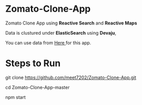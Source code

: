 # Zomato-Clone-App

Zomato Clone App using **Reactive Search** and **Reactive Maps**

Data is clustured under **ElasticSearch** using **Devaju**,

You can use data from <a href= "https://opensource.appbase.io/dejavu/live/#?input_state=XQAAAAJNAgAAAAAAAAA9iIqnY-B2BnTZGEQz6wkFsjWx1f0VE6fSoUj5LNc-9HPMJzybe1aKyBwXvdfjU9nXv4IgYYEbaF9sU_t2-sT-Z3Dk1quSu7Cbnpsv0V84PJBdYy-regld0OZ56YgxaY8evHgbCP3iTuVrNpmDor5aHwDTWuywHqspo6OQGQUreeF2AGASSUqG6kWo8IgIQKIvUnhU9ty_BYHNgGQUrH4K4-wFrlNzl5mM63EbLrwsSfXYV9ouClTMfQFVGbzsrq-OWRLw8TCDo3kJtHS5izRpx4Qg7rl1slqpqv17aqTTWQtE2gcdWGZkPNs2RvsuatGdBTEPFr75enIgmEkmcCHQ8td_Y8ZFcCjbvIMdfhKQ-7TcC7WhJsDEEbFfJ73bXutT-OoUg_c8OqLuBK3xStWb6ZcmOEblA4itjsowPkn-ThWmkNK3tzwgNYCbY0MFKijNATho4Z0G3TZJoEcb1P3lKfaHAXZ9Yf1Pn-xblOPnFoe0k4KQbhXto3vx9pmfSUcrx__26DaY"> Here </a> for this app.


# Steps to Run

git clone https://github.com/meet7202/Zomato-Clone-App.git

cd Zomato-Clone-App-master

npm start

